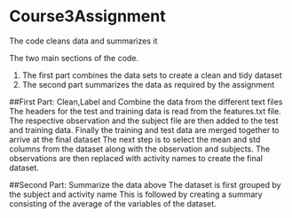 # Course3Assignment
The code cleans data and summarizes it

The two main sections of the code.
1. The first part combines the data sets to create a clean and tidy dataset
2. The second part summarizes the data as required by the assignment

##First Part: Clean,Label and Combine the data from the different text files
The headers for the test and training data is read from the features.txt file.
The respective observation and the subject file are then added to the test and training data.
Finally the training and test data are merged together to arrive at the final dataset
The next step is to select the mean and std columns from the dataset along with the observation and subjects.
The observations are then replaced with activity names to create the final dataset.

##Second Part: Summarize the data above
The dataset is first grouped by the subject and activity name
This is followed by creating a summary consisting of the average of the variables of the dataset.




